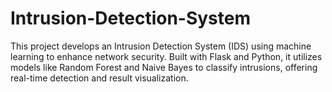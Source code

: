 # Intrusion-Detection-System
This project develops an Intrusion Detection System (IDS) using machine learning to enhance network security. Built with Flask and Python, it utilizes models like Random Forest and Naive Bayes to classify intrusions, offering real-time detection and result visualization.
